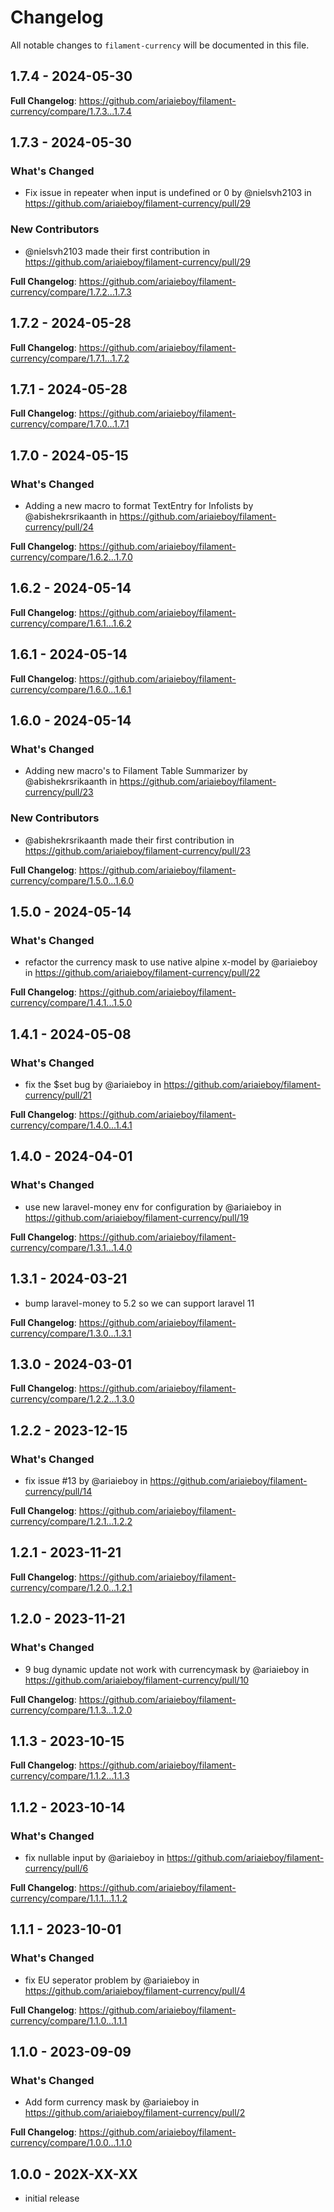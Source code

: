 # Changelog

All notable changes to `filament-currency` will be documented in this file.

## 1.7.4 - 2024-05-30

**Full Changelog**: https://github.com/ariaieboy/filament-currency/compare/1.7.3...1.7.4

## 1.7.3 - 2024-05-30

### What's Changed

* Fix issue in repeater when input is undefined or 0 by @nielsvh2103 in https://github.com/ariaieboy/filament-currency/pull/29

### New Contributors

* @nielsvh2103 made their first contribution in https://github.com/ariaieboy/filament-currency/pull/29

**Full Changelog**: https://github.com/ariaieboy/filament-currency/compare/1.7.2...1.7.3

## 1.7.2 - 2024-05-28

**Full Changelog**: https://github.com/ariaieboy/filament-currency/compare/1.7.1...1.7.2

## 1.7.1 - 2024-05-28

**Full Changelog**: https://github.com/ariaieboy/filament-currency/compare/1.7.0...1.7.1

## 1.7.0 - 2024-05-15

### What's Changed

* Adding a new macro to format TextEntry for Infolists by @abishekrsrikaanth in https://github.com/ariaieboy/filament-currency/pull/24

**Full Changelog**: https://github.com/ariaieboy/filament-currency/compare/1.6.2...1.7.0

## 1.6.2 - 2024-05-14

**Full Changelog**: https://github.com/ariaieboy/filament-currency/compare/1.6.1...1.6.2

## 1.6.1 - 2024-05-14

**Full Changelog**: https://github.com/ariaieboy/filament-currency/compare/1.6.0...1.6.1

## 1.6.0 - 2024-05-14

### What's Changed

* Adding new macro's to Filament Table Summarizer by @abishekrsrikaanth in https://github.com/ariaieboy/filament-currency/pull/23

### New Contributors

* @abishekrsrikaanth made their first contribution in https://github.com/ariaieboy/filament-currency/pull/23

**Full Changelog**: https://github.com/ariaieboy/filament-currency/compare/1.5.0...1.6.0

## 1.5.0 - 2024-05-14

### What's Changed

* refactor the currency mask to use native alpine x-model by @ariaieboy in https://github.com/ariaieboy/filament-currency/pull/22

**Full Changelog**: https://github.com/ariaieboy/filament-currency/compare/1.4.1...1.5.0

## 1.4.1 - 2024-05-08

### What's Changed

* fix the  $set bug by @ariaieboy in https://github.com/ariaieboy/filament-currency/pull/21

**Full Changelog**: https://github.com/ariaieboy/filament-currency/compare/1.4.0...1.4.1

## 1.4.0 - 2024-04-01

### What's Changed

* use new laravel-money env for configuration by @ariaieboy in https://github.com/ariaieboy/filament-currency/pull/19

**Full Changelog**: https://github.com/ariaieboy/filament-currency/compare/1.3.1...1.4.0

## 1.3.1 - 2024-03-21

- bump laravel-money to 5.2 so we can support laravel 11

**Full Changelog**: https://github.com/ariaieboy/filament-currency/compare/1.3.0...1.3.1

## 1.3.0 - 2024-03-01

**Full Changelog**: https://github.com/ariaieboy/filament-currency/compare/1.2.2...1.3.0

## 1.2.2 - 2023-12-15

### What's Changed

* fix issue #13 by @ariaieboy in https://github.com/ariaieboy/filament-currency/pull/14

**Full Changelog**: https://github.com/ariaieboy/filament-currency/compare/1.2.1...1.2.2

## 1.2.1 - 2023-11-21

**Full Changelog**: https://github.com/ariaieboy/filament-currency/compare/1.2.0...1.2.1

## 1.2.0 - 2023-11-21

### What's Changed

- 9 bug dynamic update not work with currencymask by @ariaieboy in https://github.com/ariaieboy/filament-currency/pull/10

**Full Changelog**: https://github.com/ariaieboy/filament-currency/compare/1.1.3...1.2.0

## 1.1.3 - 2023-10-15

**Full Changelog**: https://github.com/ariaieboy/filament-currency/compare/1.1.2...1.1.3

## 1.1.2 - 2023-10-14

### What's Changed

- fix nullable input by @ariaieboy in https://github.com/ariaieboy/filament-currency/pull/6

**Full Changelog**: https://github.com/ariaieboy/filament-currency/compare/1.1.1...1.1.2

## 1.1.1 - 2023-10-01

### What's Changed

- fix EU seperator problem by @ariaieboy in https://github.com/ariaieboy/filament-currency/pull/4

**Full Changelog**: https://github.com/ariaieboy/filament-currency/compare/1.1.0...1.1.1

## 1.1.0 - 2023-09-09

### What's Changed

- Add form currency mask by @ariaieboy in https://github.com/ariaieboy/filament-currency/pull/2

**Full Changelog**: https://github.com/ariaieboy/filament-currency/compare/1.0.0...1.1.0

## 1.0.0 - 202X-XX-XX

- initial release
